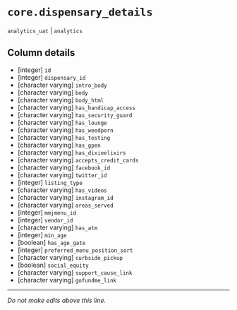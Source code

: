 # `core.dispensary_details`
`analytics_uat` | `analytics`

## Column details
* [integer]   `id`
* [integer]   `dispensary_id`
* [character varying] `intro_body`
* [character varying] `body`
* [character varying] `body_html`
* [character varying] `has_handicap_access`
* [character varying] `has_security_guard`
* [character varying] `has_lounge`
* [character varying] `has_weedporn`
* [character varying] `has_testing`
* [character varying] `has_gpen`
* [character varying] `has_dixieelixirs`
* [character varying] `accepts_credit_cards`
* [character varying] `facebook_id`
* [character varying] `twitter_id`
* [integer]   `listing_type`
* [character varying] `has_videos`
* [character varying] `instagram_id`
* [character varying] `areas_served`
* [integer]   `mmjmenu_id`
* [integer]   `vendor_id`
* [character varying] `has_atm`
* [integer]   `min_age`
* [boolean]   `has_age_gate`
* [integer]   `preferred_menu_position_sort`
* [character varying] `curbside_pickup`
* [boolean]   `social_equity`
* [character varying] `support_cause_link`
* [character varying] `gofundme_link`

-------------------------------------------------------------------------------
*Do not make edits above this line.*
